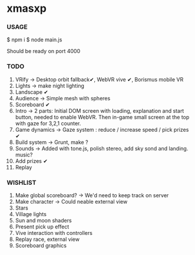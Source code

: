 # xmasxp

### USAGE

$ npm i
$ node main.js

Should be ready on port 4000

### TODO

1. VRify -> Desktop orbit fallback✔, WebVR vive ✔, Borismus mobile VR
2. Lights -> make night lighting
3. Landscape ✔
4. Audience -> Simple mesh with spheres
5. Scoreboard ✔
6. Intro -> 2 parts: Initial DOM screen with loading, explanation and start button, needed to enable WebVR. Then in-game small screen at the top with gaze for 3,2,1 counter.
7. Game dynamics -> Gaze system : reduce / increase speed / pick prizes ✔
8. Build system -> Grunt, make ?
9. Sounds -> Added with tone.js, polish stereo, add sky sond and landing. music?
10. Add prizes ✔
11. Replay

### WISHLIST

1. Make global scoreboard? -> We'd need to keep track on server
2. Make character -> Could neable external view
3. Stars
4. Village lights
5. Sun and moon shaders
6. Present pick up effect
7. Vive interaction with controllers
8. Replay race, external view
9. Scoreboard graphics